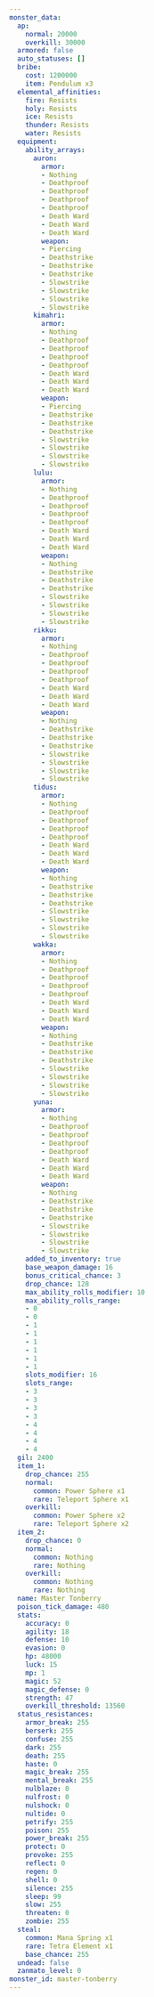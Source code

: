 ```yaml
---
monster_data:
  ap:
    normal: 20000
    overkill: 30000
  armored: false
  auto_statuses: []
  bribe:
    cost: 1200000
    item: Pendulum x3
  elemental_affinities:
    fire: Resists
    holy: Resists
    ice: Resists
    thunder: Resists
    water: Resists
  equipment:
    ability_arrays:
      auron:
        armor:
        - Nothing
        - Deathproof
        - Deathproof
        - Deathproof
        - Deathproof
        - Death Ward
        - Death Ward
        - Death Ward
        weapon:
        - Piercing
        - Deathstrike
        - Deathstrike
        - Deathstrike
        - Slowstrike
        - Slowstrike
        - Slowstrike
        - Slowstrike
      kimahri:
        armor:
        - Nothing
        - Deathproof
        - Deathproof
        - Deathproof
        - Deathproof
        - Death Ward
        - Death Ward
        - Death Ward
        weapon:
        - Piercing
        - Deathstrike
        - Deathstrike
        - Deathstrike
        - Slowstrike
        - Slowstrike
        - Slowstrike
        - Slowstrike
      lulu:
        armor:
        - Nothing
        - Deathproof
        - Deathproof
        - Deathproof
        - Deathproof
        - Death Ward
        - Death Ward
        - Death Ward
        weapon:
        - Nothing
        - Deathstrike
        - Deathstrike
        - Deathstrike
        - Slowstrike
        - Slowstrike
        - Slowstrike
        - Slowstrike
      rikku:
        armor:
        - Nothing
        - Deathproof
        - Deathproof
        - Deathproof
        - Deathproof
        - Death Ward
        - Death Ward
        - Death Ward
        weapon:
        - Nothing
        - Deathstrike
        - Deathstrike
        - Deathstrike
        - Slowstrike
        - Slowstrike
        - Slowstrike
        - Slowstrike
      tidus:
        armor:
        - Nothing
        - Deathproof
        - Deathproof
        - Deathproof
        - Deathproof
        - Death Ward
        - Death Ward
        - Death Ward
        weapon:
        - Nothing
        - Deathstrike
        - Deathstrike
        - Deathstrike
        - Slowstrike
        - Slowstrike
        - Slowstrike
        - Slowstrike
      wakka:
        armor:
        - Nothing
        - Deathproof
        - Deathproof
        - Deathproof
        - Deathproof
        - Death Ward
        - Death Ward
        - Death Ward
        weapon:
        - Nothing
        - Deathstrike
        - Deathstrike
        - Deathstrike
        - Slowstrike
        - Slowstrike
        - Slowstrike
        - Slowstrike
      yuna:
        armor:
        - Nothing
        - Deathproof
        - Deathproof
        - Deathproof
        - Deathproof
        - Death Ward
        - Death Ward
        - Death Ward
        weapon:
        - Nothing
        - Deathstrike
        - Deathstrike
        - Deathstrike
        - Slowstrike
        - Slowstrike
        - Slowstrike
        - Slowstrike
    added_to_inventory: true
    base_weapon_damage: 16
    bonus_critical_chance: 3
    drop_chance: 128
    max_ability_rolls_modifier: 10
    max_ability_rolls_range:
    - 0
    - 0
    - 1
    - 1
    - 1
    - 1
    - 1
    - 1
    slots_modifier: 16
    slots_range:
    - 3
    - 3
    - 3
    - 3
    - 4
    - 4
    - 4
    - 4
  gil: 2400
  item_1:
    drop_chance: 255
    normal:
      common: Power Sphere x1
      rare: Teleport Sphere x1
    overkill:
      common: Power Sphere x2
      rare: Teleport Sphere x2
  item_2:
    drop_chance: 0
    normal:
      common: Nothing
      rare: Nothing
    overkill:
      common: Nothing
      rare: Nothing
  name: Master Tonberry
  poison_tick_damage: 480
  stats:
    accuracy: 0
    agility: 18
    defense: 10
    evasion: 0
    hp: 48000
    luck: 15
    mp: 1
    magic: 52
    magic_defense: 0
    strength: 47
    overkill_threshold: 13560
  status_resistances:
    armor_break: 255
    berserk: 255
    confuse: 255
    dark: 255
    death: 255
    haste: 0
    magic_break: 255
    mental_break: 255
    nulblaze: 0
    nulfrost: 0
    nulshock: 0
    nultide: 0
    petrify: 255
    poison: 255
    power_break: 255
    protect: 0
    provoke: 255
    reflect: 0
    regen: 0
    shell: 0
    silence: 255
    sleep: 99
    slow: 255
    threaten: 0
    zombie: 255
  steal:
    common: Mana Spring x1
    rare: Tetra Element x1
    base_chance: 255
  undead: false
  zanmato_level: 0
monster_id: master-tonberry
---
```

